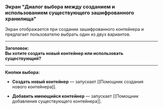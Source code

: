 ### Экран "Диалог выбора между созданием и использованием существующего зашифрованного хранилища"

Экран отображается при создании зашифрованного контейнера и предлагает пользователю выбрать один из двух вариантов.

---

**Заголовок:**  
**Вы хотите создать новый контейнер или использовать существующий?**

---

**Кнопки выбора:**

- **Создать новый контейнер** — запускает [[Помощник создания нового контейнера]].

- **Добавить имеющийся контейнер** — запускает [[Помощник добавления существующего контейнера]].
